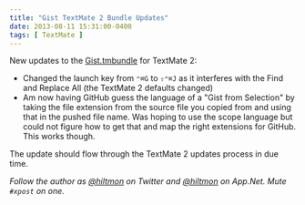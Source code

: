```yaml
---
title: "Gist TextMate 2 Bundle Updates"
date: 2013-08-11 15:31:00-0400
tags: [ TextMate ]
---
```


New updates to the [Gist.tmbundle](https://github.com/hiltmon/Gist.tmbundle) for TextMate 2:

* Changed the launch key from `⌃⌘G` to `⇧⌃⌘J` as it interferes with the Find and Replace All (the TextMate 2 defaults changed)
* Am now having GitHub guess the language of a "Gist from Selection" by taking the file extension from the source file you copied from and using that in the pushed file name. Was hoping to use the scope language but could not figure how to get that and map the right extensions for GitHub. This works though.

The update should flow through the TextMate 2 updates process in due time.

*Follow the author as [@hiltmon](https://twitter.com/hiltmon) on Twitter and [@hiltmon](http://alpha.app.net/hiltmon) on App.Net. Mute `#xpost` on one.*
